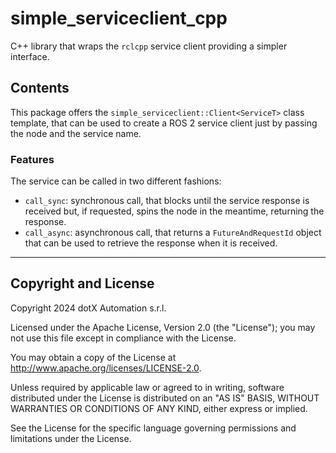 # simple_serviceclient_cpp

C++ library that wraps the `rclcpp` service client providing a simpler interface.

## Contents

This package offers the `simple_serviceclient::Client<ServiceT>` class template, that can be used to create a ROS 2 service client just by passing the node and the service name.

### Features

The service can be called in two different fashions:

- `call_sync`: synchronous call, that blocks until the service response is received but, if requested, spins the node in the meantime, returning the response.
- `call_async`: asynchronous call, that returns a `FutureAndRequestId` object that can be used to retrieve the response when it is received.

---

## Copyright and License

Copyright 2024 dotX Automation s.r.l.

Licensed under the Apache License, Version 2.0 (the "License"); you may not use this file except in compliance with the License.

You may obtain a copy of the License at <http://www.apache.org/licenses/LICENSE-2.0>.

Unless required by applicable law or agreed to in writing, software distributed under the License is distributed on an "AS IS" BASIS, WITHOUT WARRANTIES OR CONDITIONS OF ANY KIND, either express or implied.

See the License for the specific language governing permissions and limitations under the License.
